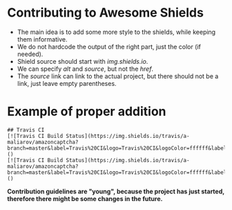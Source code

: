 # Contributing to Awesome Shields
+ The main idea is to add some more style to the shields, while keeping them informative.
+ We do not hardcode the output of the right part, just the color (if needed).
+ Shield source should start with *img.shields.io*.
+ We can specify *alt* and *source*, but not the *href*.
+ The *source* link can link to the actual project, but there should not be a link, just leave empty parentheses.

# Example of proper addition
```
## Travis CI 
[![Travis CI Build Status](https://img.shields.io/travis/a-maliarov/amazoncaptcha?branch=master&label=Travis%20CI&logo=Travis%20CI&logoColor=ffffff&labelColor=2782f7)]()
[![Travis CI Build Status](https://img.shields.io/travis/a-maliarov/amazoncaptcha?branch=master&label=Travis%20CI&logo=Travis%20CI&logoColor=ffffff&labelColor=282828)]()
```

**Contribution guidelines are "young", because the project has just started, therefore there might be some changes in the future.**
